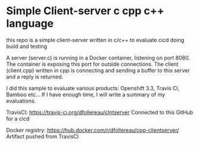 # Simple Client-server c cpp c++ language 
this repo is a simple client-server written in c/c++ to evaluate cicd doing build and testing

A server (server.c) is running in a Docker container, listening on port 8080. The container is exposing this port for outside connections.
The client (client.cpp) written in cpp is connecting and sending a buffer to this server and a reply is returned.

I did this sample to evaluate various products: Openshift 3.3, Travis CI, Bamboo etc... If I have enough time, I will write a summary of my evaluations.

TravisCI: https://travis-ci.org/dfollereau/clntserver
Connected to this GitHub for a cicd

Docker registry: https://hub.docker.com/r/dfollereau/cpp-clientserver/
Artifact pushed from TravisCI

